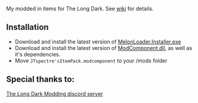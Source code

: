 My modded in items for The Long Dark.
See [wiki](https://github.com/JTspectre/TLD-JTspectreItemPack/wiki) for details.

## Installation
* Download and install the latest version of [MelonLoader.Installer.exe](https://github.com/HerpDerpinstine/MelonLoader/releases/latest/download/MelonLoader.Installer.exe)
* Download and install the latest version of [ModComponent.dll](https://github.com/ds5678/ModComponent), as well as it's dependencies.
* Move `JTspectre'sItemPack.modcomponent` to your /mods folder

## Special thanks to:
[The Long Dark Modding discord server](https://discord.gg/DmEZK4XZ3g)
